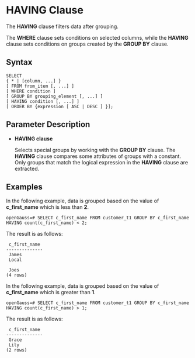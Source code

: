 # HAVING Clause<a name="EN-US_TOPIC_0000001225378499"></a>

The  **HAVING**  clause filters data after grouping.

The  **WHERE**  clause sets conditions on selected columns, while the  **HAVING**  clause sets conditions on groups created by the  **GROUP BY**  clause.

## Syntax<a name="section108517702319"></a>

```
SELECT 
{ * | [column, ...] }
[ FROM from_item [, ...] ]
[ WHERE condition ]
[ GROUP BY grouping_element [, ...] ]
[ HAVING condition [, ...] ]
[ ORDER BY {expression [ ASC | DESC ] }];
```

## Parameter Description<a name="section1376271572414"></a>

-   **HAVING clause**

    Selects special groups by working with the  **GROUP BY**  clause. The  **HAVING**  clause compares some attributes of groups with a constant. Only groups that match the logical expression in the  **HAVING**  clause are extracted.


## Examples<a name="section9965828102619"></a>

In the following example, data is grouped based on the value of  **c\_first\_name**  which is less than  **2**.

```
openGauss=# SELECT c_first_name FROM customer_t1 GROUP BY c_first_name HAVING count(c_first_name) < 2;
```

The result is as follows:

```
 c_first_name
--------------
 James
 Local

 Joes
(4 rows)
```

In the following example, data is grouped based on the value of  **c\_first\_name**  which is greater than  **1**.

```
openGauss=# SELECT c_first_name FROM customer_t1 GROUP BY c_first_name HAVING count(c_first_name) > 1;
```

The result is as follows:

```
 c_first_name
--------------
 Grace
 Lily
(2 rows)
```


